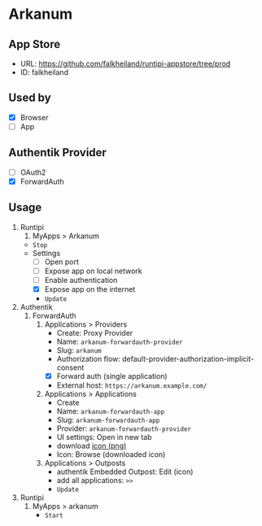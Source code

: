 # Arkanum

## App Store

- URL: https://github.com/falkheiland/runtipi-appstore/tree/prod
- ID: falkheiland

## Used by

- [x] Browser
- [ ] App

## Authentik Provider

- [ ] OAuth2
- [x] ForwardAuth

## Usage

1. Runtipi
    1. MyApps > Arkanum
    - `Stop`
    - Settings
      - [ ] Open port
      - [ ] Expose app on local network
      - [ ] Enable authentication
      - [x] Expose app on the internet
      - `Update`
2. Authentik
    1. ForwardAuth
        1. Applications > Providers
            - Create: Proxy Provider
            - Name: `arkanum-forwardauth-provider`
            - Slug: `arkanum`
            - Authorization flow: default-provider-authorization-implicit-consent
            - [x] Forward auth (single application)
            - External host: `https://arkanum.example.com/`
        2. Applications > Applications
            - Create
            - Name: `arkanum-forwardauth-app`
            - Slug: `arkanum-forwardauth-app`
            - Provider: `arkanum-forwardauth-provider`
            - UI settings: Open in new tab
            - download [icon (png)](https://selfh.st/icons/)
            - Icon: Browse (downloaded icon)
        3. Applications > Outposts
            - authentik Embedded Outpost: Edit (icon)
            - add all applications: `>>`
            - `Update`
3. Runtipi
    1. MyApps > arkanum
        - `Start`